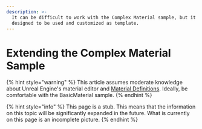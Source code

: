 ```yaml
---
description: >-
  It can be difficult to work with the Complex Material sample, but it is
  designed to be used and customized as template.
---
```


# Extending the Complex Material Sample

{% hint style="warning" %}
This article assumes moderate knowledge about Unreal Engine's material editor and [Material Definitions](./). Ideally, be comfortable with the BasicMaterial sample.
{% endhint %}

{% hint style="info" %}
This page is a stub. This means that the information on this topic will be significantly expanded in the future. What is currently on this page is an incomplete picture.
{% endhint %}
